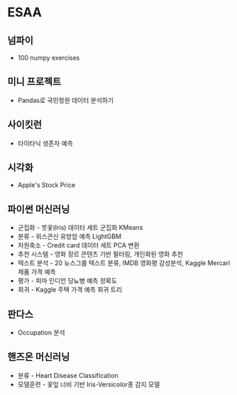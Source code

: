 # ESAA
## 넘파이
* 100 numpy exercises
## 미니 프로젝트
* Pandas로 국민청원 데이터 분석하기
## 사이킷런
* 타이타닉 생존자 예측
## 시각화
* Apple's Stock Price
## 파이썬 머신러닝
* 군집화 - 붓꽃(Iris) 데이터 세트 군집화 KMeans
* 분류 - 위스콘신 유방암 예측 LightGBM
* 차원축소 - Credit card 데이터 세트 PCA 변환
* 추천 시스템 - 영화 장르 콘텐츠 기반 필터링, 개인화된 영화 추천
* 텍스트 분석 - 20 뉴스그룹 텍스트 분류, IMDB 영화평 감성분석, Kaggle Mercari 제품 가격 예측
* 평가 - 피마 인디언 당뇨병 예측 정확도
* 회귀 - Kaggle 주택 가격 예측 회귀 트리
## 판다스
* Occupation 분석
## 핸즈온 머신러닝
* 분류 - Heart Disease Classification
* 모델훈련 - 꽃잎 너비 기반 Iris-Versicolor종 감지 모델
